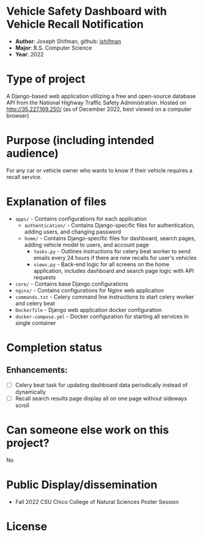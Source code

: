 # Vehicle Safety Dashboard with Vehicle Recall Notification
* **Author**: Joseph Shifman, github: [jshifman](https://github.com/jshifman)
* **Major**: B.S. Computer Science
* **Year**: 2022

# Type of project
A Django-based web application utilizing a free and open-source database API from the National Highway Traffic Safety Administration.
Hosted on http://35.227.169.250/ (as of December 2022, best viewed on a computer browser)

# Purpose (including intended audience)
For any car or vehicle owner who wants to know if their vehicle requires a recall service.

# Explanation of files

* `apps/` - Contains configurations for each application
    - `authentication/` - Contains Django-specific files for authentication, adding users, and changing password
    - `home/` - Contains Django-specific files for dashboard, search pages, adding vehicle model to users, and account page
        - `tasks.py` - Outlines instructions for celery beat worker to send emails every 24 hours if there are new recalls for user's vehicles
        - `views.py` - Back-end logic for all screens on the home application, includes dashboard and search page logic with API requests
* `core/` - Contains base Django configurations
* `nginx/` - Contains configurations for Nginx web application
* `commands.txt` - Celery command line instructions to start celery worker and celery beat
* `Dockerfile` - Django web application docker configuration
* `docker-compose.yml` - Docker configuration for starting all services in single container

# Completion status

## Enhancements:

- [ ] Celery beat task for updating dashboard data periodically instead of dynamically
- [ ] Recall search results page display all on one page without sideways scroll

# Can someone else work on this project?
No

# Public Display/dissemination
- Fall 2022 CSU Chico College of Natural Sciences Poster Session

# License
